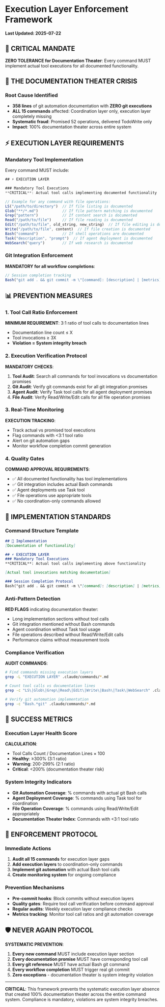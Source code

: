 # Execution Layer Enforcement Framework

**Last Updated: 2025-07-22**

## 🎯 CRITICAL MANDATE

**ZERO TOLERANCE for Documentation Theater**: Every command MUST implement actual tool executions for all documented functionality.

## 🚨 THE DOCUMENTATION THEATER CRISIS

### Root Cause Identified
- **358 lines** of git automation documentation with **ZERO git executions**
- **ALL 15 commands** affected: Coordination layer only, execution layer completely missing
- **Systematic fraud**: Promised 52 operations, delivered TodoWrite only
- **Impact**: 100% documentation theater across entire system

## ⚡ EXECUTION LAYER REQUIREMENTS

### Mandatory Tool Implementation
Every command MUST include:

```javascript
## ⚡ EXECUTION LAYER

### Mandatory Tool Executions
**CRITICAL**: Actual tool calls implementing documented functionality

// Example for any command with file operations:
LS("/path/to/directory")  // If file listing is documented
Glob("**/*.md")           // If file pattern matching is documented  
Grep("pattern")           // If content search is documented
Read("/path/to/file")     // If file reading is documented
Edit("/path/to/file", old_string, new_string)  // If file editing is documented
Write("/path/to/file", content)  // If file creation is documented
Bash("command")           // If shell operations are documented
Task("description", "prompt")  // If agent deployment is documented
WebSearch("query")        // If web research is documented
```

### Git Integration Enforcement
**MANDATORY for all workflow completions**:

```javascript
// Session completion tracking
Bash("git add . && git commit -m \"[command]: [description] | [metrics] ✓session-[N]\"")
```

## 📊 PREVENTION MEASURES

### 1. Tool Call Ratio Enforcement
**MINIMUM REQUIREMENT**: 3:1 ratio of tool calls to documentation lines
- Documentation line count ≤ X
- Tool invocations ≥ 3X
- **Violation = System integrity breach**

### 2. Execution Verification Protocol
**MANDATORY CHECKS**:
1. **Tool Audit**: Search all commands for tool invocations vs documentation promises
2. **Git Audit**: Verify git commands exist for all git integration promises  
3. **Agent Audit**: Verify Task tool calls for all agent deployment promises
4. **File Audit**: Verify Read/Write/Edit calls for all file operation promises

### 3. Real-Time Monitoring
**EXECUTION TRACKING**:
- Track actual vs promised tool executions
- Flag commands with <3:1 tool ratio
- Alert on git automation gaps
- Monitor workflow completion commit generation

### 4. Quality Gates
**COMMAND APPROVAL REQUIREMENTS**:
- ✅ All documented functionality has tool implementations
- ✅ Git integration includes actual Bash commands
- ✅ Agent deployments use Task tool
- ✅ File operations use appropriate tools
- ✅ No coordination-only commands allowed

## 🔧 IMPLEMENTATION STANDARDS

### Command Structure Template
```markdown
## 🔧 Implementation
[Documentation of functionality]

## ⚡ EXECUTION LAYER
### Mandatory Tool Executions
**CRITICAL**: Actual tool calls implementing above functionality

[Actual tool invocations matching documentation]

### Session Completion Protocol  
Bash("git add . && git commit -m \"[command]: [description] | [metrics] ✓session-[N]\"")
```

### Anti-Pattern Detection
**RED FLAGS** indicating documentation theater:
- Long implementation sections without tool calls
- Git integration mentioned without Bash commands
- Agent coordination without Task tool usage
- File operations described without Read/Write/Edit calls
- Performance claims without measurement tools

### Compliance Verification
**AUDIT COMMANDS**:
```bash
# Find commands missing execution layers
grep -L "EXECUTION LAYER" .claude/commands/*.md

# Count tool calls vs documentation lines  
grep -c "LS\|Glob\|Grep\|Read\|Edit\|Write\|Bash\|Task\|WebSearch" .claude/commands/[command].md

# Verify git automation implementation
grep -c "Bash.*git" .claude/commands/*.md
```

## 🎯 SUCCESS METRICS

### Execution Layer Health Score
**CALCULATION**:
- Tool Calls Count / Documentation Lines × 100
- **Healthy**: ≥300% (3:1 ratio)
- **Warning**: 200-299% (2:1 ratio)  
- **Critical**: <200% (documentation theater risk)

### System Integrity Indicators
- **Git Automation Coverage**: % commands with actual git Bash calls
- **Agent Deployment Coverage**: % commands using Task tool for coordination  
- **File Operation Coverage**: % commands using Read/Write/Edit appropriately
- **Documentation Theater Index**: Commands with <3:1 tool ratio

## 🚀 ENFORCEMENT PROTOCOL

### Immediate Actions
1. **Audit all 15 commands** for execution layer gaps
2. **Add execution layers** to coordination-only commands
3. **Implement git automation** with actual Bash tool calls
4. **Create monitoring system** for ongoing compliance

### Prevention Mechanisms
- **Pre-commit hooks**: Block commits without execution layers
- **Quality gates**: Require tool call verification before command approval
- **Regular audits**: Weekly execution layer compliance checks
- **Metrics tracking**: Monitor tool call ratios and git automation coverage

## 🛡️ NEVER AGAIN PROTOCOL

**SYSTEMATIC PREVENTION**:
1. **Every new command** MUST include execution layer section
2. **Every documentation promise** MUST have corresponding tool call
3. **Every git reference** MUST have actual Bash git command
4. **Every workflow completion** MUST trigger real git commit
5. **Zero exceptions** - documentation theater is system integrity violation

---

**CRITICAL**: This framework prevents the systematic execution layer absence that created 100% documentation theater across the entire command system. Compliance is mandatory, violations are system integrity breaches.